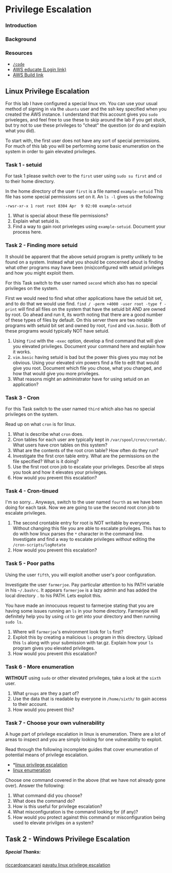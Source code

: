 # Privilege Escalation

### Introduction


### Background


### Resources
* [`/code`](../blob/master/code/)
* [AWS educate (Login link)](https://www.awseducate.com/signin/SiteLogin)
* [AWS Build link](https://console.aws.amazon.com/cloudformation/home?region=us-east-1#/stacks/new?stackName=CEG-4900Lab04&templateURL=https:%2F%2Fs3.amazonaws.com%2Fwsu-cecs-cf-templates%2Fceg4900lab4.yml)


## Linux Privilege Escalation
For this lab I have configured a special linux vm.  You can use your usual 
method of signing in via the `ubuntu` user and the ssh key specified when
you created the AWS instance.  I understand that this account gives you `sudo`
priveleges, and feel free to use these to skip around the lab if you get stuck,
but try not to use these privileges to "cheat" the question (or do and explain
what you did).

To start with, the first user does not have any sort of special permissions.
For much of this lab you will be performing some basic enumeration on the system
in order to gain elevated privileges.

### Task 1 - setuid
For task 1 please switch over to the `first` user using `sudo su first` and
`cd` to their home directory.

In the home directory of the user `first` is a file named `example-setuid`  This
file has some special permissions set on it.  An `ls -l` gives us the following:
```
-rwsr-xr-x 1 root root 8304 Apr  9 02:08 example-setuid
```
1. What is special about these file permissions?
2. Explain what setuid is.
3. Find a way to gain root priveleges using `example-setuid`.  Document your
   process here.

### Task 2 - Finding more setuid
It should be apparent that the above setuid program is pretty unlikely to be
found on a system.  Instead what you should be concerned about is finding what
other programs may have been (mis)configured with setuid privileges and how you
might exploit them.

For this Task switch to the user named `second` which also has no special
privileges on the system.

First we would need to find what other applications have the setuid bit set, and
to do that we would use find.
`find / -perm +4000 -user root -type f -print` will find all files on the system
that have the setuid bit AND are owned by root.  Go ahead and run it, its worth
noting that there are a good number of these types of files by default.  On this
server there are two notable programs with setuid bit set and owned by root,
`find` and `vim.basic`.  Both of these programs would typically NOT have setuid.

1. Using `find` with the `-exec` option, develop a find command that will give
   you elevated privileges.  Document your command here and explain how it
   works.
2. `vim.basic` having setuid is bad but the power this gives you may not be
   obvious.  Using your elevated vim powers find a file to edit that would give
   you root.  Document which file you chose, what you changed, and how that
   would give you more privileges.
3. What reasons might an administrator have for using setuid on an application?

### Task 3 - Cron
For this Task switch to the user named `third` which also has no special
privileges on the system.

Read up on what `cron` is for linux.

1. What is describe what `cron` does.
2. Cron tables for each user are typically kept in `/var/spool/cron/crontab/`.
   What users have cron tables on this system?
3. What are the contents of the root cron table?  How often do they run?
4. Investigate the first cron table entry.  What are the permissions on the 
   file specified?  What is it doing?
4. Use the first root cron job to escalate your privileges.  Describe all steps you
   took and how it elevates your privileges.
5. How would you prevent this escalation?

### Task 4 - Cron-tinued
I'm so sorry...  Anyways, switch to the user named `fourth` as we have been
doing for each task.  Now we are going to use the second root cron job to
escalate privileges.

1. The second crontable entry for root is NOT writable by everyone.  Without
   changing this file you are able to escalate privileges.  This has to do with
   how linux parses the `*` character in the command line.  Investigate and find
   a way to escalate privileges *without* editing the `/cron-scripts/logRotate`
2. How would you prevent this escalation?

### Task 5 - Poor paths
Using the user `fifth`, you will exploit another user's poor configuration.

Investigate the user `farmerjoe`.  Pay particular attention to his PATH
variable in his `~/.bashrc`.  It appears `farmerjoe` is a lazy admin and has
added the local directory `.` to his PATH.  Lets exploit this.

You have made an innocuous request to farmerjoe stating that you are having some
issues running an `ls` in your home directory.  Farmerjoe will definitely help
you by using `cd` to get into your directory and then running `sudo ls`.

1. Where will `farmerjoe`'s environment look for `ls` first?
2. Exploit this by creating a malicious `ls` program in this directory.  Upload
   this `ls` along with your submission with tar.gz.  Explain how your `ls`
   program gives you elevated privileges.
3. How would you prevent *this* escalation?

### Task 6 - More enumeration
**WITHOUT** using `sudo` or other elevated privileges, take a look at the
`sixth` user.

1. What `groups` are they a part of?
2. Use the data that is readable by everyone in `/home/sixth/` to gain access to
   their account.
3. How would you prevent this?

### Task 7 - Choose your own vulnerability
A huge part of privilege escalation in linux is enumeration.  There are a lot of
areas to inspect and you are simply looking for one vulnerability to exploit.  

Read through the following incomplete guides that cover enumeration of potential
means of privilege escalation.
* *[linux privilege escalation](https://blog.g0tmi1k.com/2011/08/basic-linux-privilege-escalation/)
* [linux enumeration](https://www.rebootuser.com/?p=1623)

Choose one command covered in the above (that we have not already gone over).
Answer the following:
1. What command did you choose?
2. What does the command do?
3. How is this useful for privilege escalation?
4. What misconfiguration is the command looking for (if any)?
5. How would you protect against this command or misconfiguration being used to
   elevate privilges on a system?


## Task 2 - Windows Privilege Escalation




##### Special Thanks:
[riccardoancarani](https://www.riccardoancarani.it/exploting-setuid-setgid-binaries/)
[payatu linux privilege escalation](https://payatu.com/guide-linux-privilege-escalation/)

